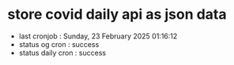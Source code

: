 # store covid daily api as json data

- last cronjob : Sunday, 23 February 2025 01:16:12
- status og cron : success
- status daily cron : success
      
      
